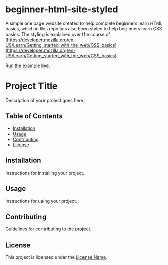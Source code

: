 # beginner-html-site-styled
A simple one page website created to help complete beginners learn HTML basics, which in this repo has also been styled to help beginners learn CSS basics. The styling is explained over the course of [https://developer.mozilla.org/en-US/Learn/Getting_started_with_the_web/CSS_basics](https://developer.mozilla.org/en-US/Learn/Getting_started_with_the_web/CSS_basics).

[Run the example live](http://mdn.github.io/beginner-html-site-styled/).

# Project Title

Description of your project goes here.

## Table of Contents
- [Installation](#installation)
- [Usage](#usage)
- [Contributing](#contributing)
- [License](#license)

## Installation
Instructions for installing your project.

## Usage
Instructions for using your project.

## Contributing
Guidelines for contributing to the project.

## License
This project is licensed under the [License Name](LICENSE).



